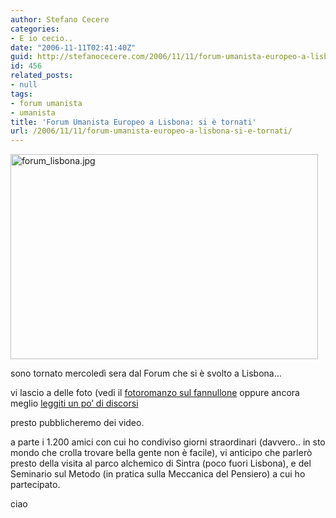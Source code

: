 ```yaml
---
author: Stefano Cecere
categories:
- E io cecio..
date: "2006-11-11T02:41:40Z"
guid: http://stefanocecere.com/2006/11/11/forum-umanista-europeo-a-lisbona-si-e-tornati/
id: 456
related_posts:
- null
tags:
- forum umanista
- umanista
title: 'Forum Umanista Europeo a Lisbona: si è tornati'
url: /2006/11/11/forum-umanista-europeo-a-lisbona-si-e-tornati/
---
```


<img width="492" height="328" alt="forum_lisbona.jpg" id="image455" src="http://stefanocecere.com/wp-content/uploads/sites/3/2006/11/forum_lisbona.jpg" />

sono tornato mercoledì sera dal Forum che si è svolto a Lisbona&#8230;

vi lascio a delle foto (vedi il <a target="_blank" href="http://www.ilfannullone.it/foto/album/20061105_Forum_Lisbona//thumbnails/">fotoromanzo sul fannullone</a> oppure ancora meglio <a target="_blank" href="http://www.europeanhumanistforum.org/index.php?id=10&L=3">leggiti un po&#8217; di discorsi</a>

presto pubblicheremo dei video.

a parte i 1.200 amici con cui ho condiviso giorni straordinari (davvero.. in sto mondo che crolla trovare bella gente non è facile), vi anticipo che parlerò presto della visita al parco alchemico di Sintra (poco fuori Lisbona), e del Seminario sul Metodo (in pratica sulla Meccanica del Pensiero) a cui ho partecipato.

ciao